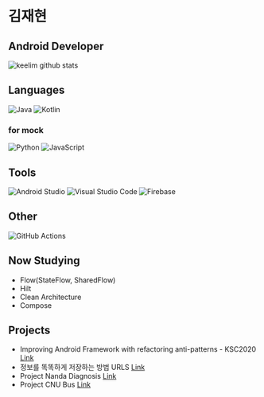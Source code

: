 # 김재현

## Android Developer

![keelim github stats](https://github-readme-stats.vercel.app/api?username=keelim&show_icons=true&show_icons=true&theme=radical)

## Languages

![Java](https://img.shields.io/badge/java-%23ED8B00.svg?style=for-the-badge&logo=java&logoColor=white)
![Kotlin](https://img.shields.io/badge/kotlin-%230095D5.svg?style=for-the-badge&logo=kotlin&logoColor=white)

### for mock

![Python](https://img.shields.io/badge/python-3670A0?style=for-the-badge&logo=python&logoColor=ffdd54)
![JavaScript](https://img.shields.io/badge/javascript-%23323330.svg?style=for-the-badge&logo=javascript&logoColor=%23F7DF1E)

## Tools

![Android Studio](https://img.shields.io/badge/Android%20Studio-3DDC84.svg?style=for-the-badge&logo=android-studio&logoColor=white)
![Visual Studio Code](https://img.shields.io/badge/Visual%20Studio%20Code-0078d7.svg?style=for-the-badge&logo=visual-studio-code&logoColor=white)
![Firebase](https://img.shields.io/badge/firebase-ffca28?style=for-the-badge&logo=firebase&logoColor=black)

## Other

![GitHub Actions](https://img.shields.io/badge/githubactions-%232671E5.svg?style=for-the-badge&logo=githubactions&logoColor=white)

## Now Studying

- Flow(StateFlow, SharedFlow)
- Hilt
- Clean Architecture
- Compose

## Projects

- Improving Android Framework with refactoring anti-patterns - KSC2020 [Link](https://www.dbpia.co.kr/Journal/articleDetail?nodeId=NODE10529930)
- 정보를 똑똑하게 저장하는 방법 URLS [Link](https://github.com/keelim/urls)
- Project Nanda Diagnosis
[Link](https://github.com/keelim/nandaDiagnosis)
- Project CNU Bus
[Link](https://github.com/keelim/project_cnuBus)
